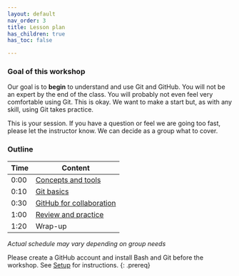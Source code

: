 ```yaml
---
layout: default
nav_order: 3
title: Lesson plan
has_children: true
has_toc: false

---
```

### Goal of this workshop

Our goal is to **begin** to understand and use Git and GitHub. You will not be an expert by the end of the class. You will probably not even feel very comfortable using Git. This is okay. We want to make a start but, as with any skill, using Git takes practice.

This is your session. If you have a question or feel we are going too fast, please let the instructor know. We can decide as a group what to cover.

### Outline

| Time | Content 
| --- | --- 
| 0:00 | [Concepts and tools](lesson/01_what_is_git.md)
| 0:10 | [Git basics](lesson/02_getting_started.md)
| 0:30 | [GitHub for collaboration](lesson/03_sharing.md)
| 1:00 | [Review and practice](lesson/04_review.md)
| 1:20 | Wrap-up

_Actual schedule may vary depending on group needs_



Please create a GitHub account and install Bash and Git before the workshop. See [Setup](../index.md) for instructions.
{: .prereq}
